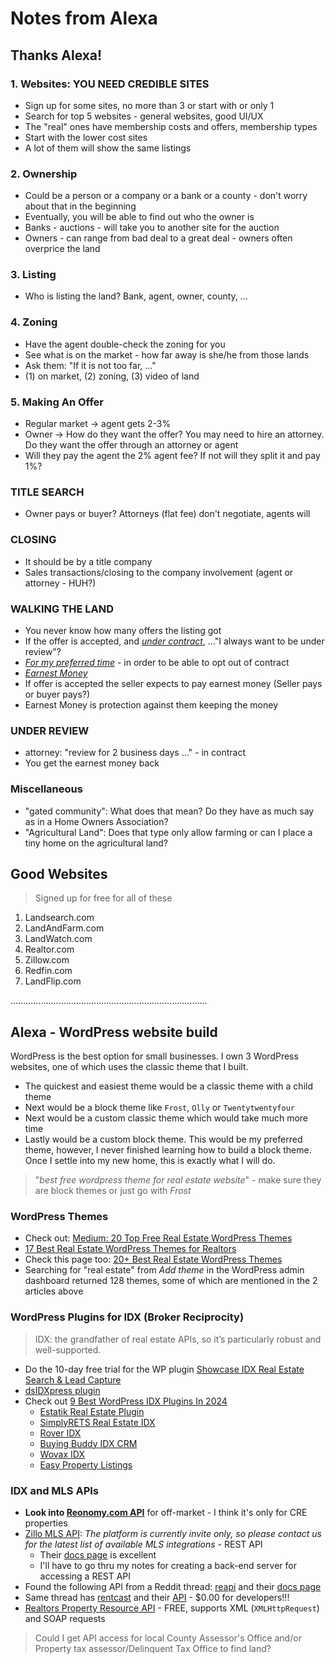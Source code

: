 # Notes from Alexa

## Thanks Alexa!

### 1. Websites: YOU NEED CREDIBLE SITES

- Sign up for some sites, no more than 3 or start with or only 1
- Search for top 5 websites - general websites, good UI/UX
- The "real" ones have membership costs and offers, membership types
- Start with the lower cost sites
- A lot of them will show the same listings

### 2. Ownership

- Could be a person or a company or a bank or a county - don't worry about that in the beginning
- Eventually, you will be able to find out who the owner is
- Banks - auctions - will take you to another site for the auction
- Owners - can range from bad deal to a great deal - owners often overprice the land

### 3. Listing

- Who is listing the land? Bank, agent, owner, county, ...

### 4. Zoning

- Have the agent double-check the zoning for you
- See what is on the market - how far away is she/he from those lands
- Ask them: "If it is not too far, …"
- (1) on market, (2) zoning, (3) video of land

### 5. Making An Offer

- Regular market -> agent gets 2-3%
- Owner -> How do they want the offer? You may need to hire an attorney. Do they want the offer through an attorney or agent
- Will they pay the agent the 2% agent fee? If not will they split it and pay 1%?

### TITLE SEARCH

- Owner pays or buyer? Attorneys (flat fee) don't negotiate, agents will

### CLOSING

- It should be by a title company
- Sales transactions/closing to the company involvement (agent or attorney - HUH?)

### WALKING THE LAND

- You never know how many offers the listing got
- If the offer is accepted, and <em><ins>under contract</ins></em>, …"I always want to be under review"?
- <em><ins>For my preferred time</ins></em> - in order to be able to opt out of contract
- <em><ins>Earnest Money</ins></em>
- If offer is accepted the seller expects to pay earnest money (Seller pays or buyer pays?)
- Earnest Money is protection against them keeping the money

### UNDER REVIEW

- attorney: "review for 2 business days …" - in contract
- You get the earnest money back

### Miscellaneous

- "gated community": What does that mean? Do they have as much say as in a Home Owners Association?
- "Agricultural Land": Does that type only allow farming or can I place a tiny home on the agricultural land?

## Good Websites

> Signed up for free for all of these

1. Landsearch.com
2. LandAndFarm.com
3. LandWatch.com
4. Realtor.com
5. Zillow.com
6. Redfin.com
7. LandFlip.com

..............................................................................

## Alexa - WordPress website build

WordPress is the best option for small businesses. I own 3 WordPress websites, one of which uses the classic theme that I built.

- The quickest and easiest theme would be a classic theme with a child theme
- Next would be a block theme like `Frost`, `Olly` or `Twentytwentyfour`
- Next would be a custom classic theme which would take much more time
- Lastly would be a custom block theme. This would be my preferred theme, however, I never finished learning how to build a block theme. Once I settle into my new home, this is exactly what I will do.

> "_best free wordpress theme for real estate website_" - make sure they are block themes or just go with _Frost_

### WordPress Themes

- Check out: [Medium: 20 Top Free Real Estate WordPress Themes](https://medium.com/@Don_Peno/20-top-free-real-estate-wordpress-themes-133f0f3cee1c)
- [17 Best Real Estate WordPress Themes for Realtors](https://www.wpbeginner.com/showcase/best-real-estate-themes-for-wordpress/)
- Check this page too: [20+ Best Real Estate WordPress Themes](https://wpthemego.com/best-real-estate-wordpress-themes/)
- Searching for "real estate" from _Add theme_ in the WordPress admin dashboard returned 128 themes, some of which are mentioned in the 2 articles above

### WordPress Plugins for IDX (Broker Reciprocity)

> IDX: the grandfather of real estate APIs, so it’s particularly robust and well-supported.

- Do the 10-day free trial for the WP plugin [Showcase IDX Real Estate Search & Lead Capture](https://wordpress.org/plugins/showcase-idx/)
- [dsIDXpress plugin](https://www.diversesolutions.com/solutions/idx-for-wordpress/)
- Check out [9 Best WordPress IDX Plugins In 2024](https://cyberchimps.com/blog/best-idx-plugins-for-wordpress/)
  - [Estatik Real Estate Plugin](https://wordpress.org/plugins/estatik/)
  - [SimplyRETS Real Estate IDX](https://wordpress.org/plugins/simply-rets/)
  - [Rover IDX](https://wordpress.org/plugins/rover-idx/)
  - [Buying Buddy IDX CRM](https://wordpress.org/plugins/buying-buddy-idx-crm/)
  - [Wovax IDX](https://wordpress.org/plugins/wovax-idx/)
  - [Easy Property Listings](https://wordpress.org/plugins/easy-property-listings/)

### IDX and MLS APIs

- **Look into [Reonomy.com API](https://www.reonomy.com/solutions/data-solutions/)** for off-market - I think it's only for CRE properties
- [Zillo MLS API](https://www.zillowgroup.com/developers/api/mls-broker-data/mls-listings/): _The platform is currently invite only, so please contact us for the latest list of available MLS integrations_ - REST API
  - Their [docs page](https://bridgedataoutput.com/docs/platform/API) is excellent
  - I'll have to go thru my notes for creating a back-end server for accessing a REST API
- Found the following API from a Reddit thread: [reapi](https://www.realestateapi.com/) and their [docs page](https://developer.realestateapi.com/reference/welcome-to-realestateapi)
- Same thread has [rentcast](https://www.rentcast.io/api) and their [API](https://developers.rentcast.io/reference/introduction) - $0.00 for developers!!!
- [Realtors Property Resource API](https://support.narrpr.com/hc/en-us/articles/204962850-API-FAQs) - FREE, supports XML (`XMLHttpRequest`) and SOAP requests

> Could I get API access for local County Assessor's Office and/or Property tax assessor/Delinquent Tax Office to find land?

<!--
  MOVE THIS INTO MY WORDPRESS FOLDER AT A LATER TIME - JAKSON RECOMMENDED HOSTING:
  1. Cloudways
  2. Rocket
  3. Kinsta

  - Look into "All In One SEO" and "Slim SEO"
  - On-Page SEO vs Content SEO?
 -->

